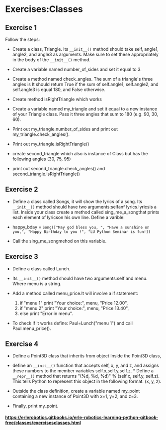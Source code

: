 # Exercises:Classes

## Exercise 1

Follow the steps:

* Create a class, Triangle. Its `__init__()` method should take self, angle1, angle2, and angle3 as arguments. Make sure to set these appropriately in the body of the `__init__()` method.

* Create a variable named number_of_sides and set it equal to 3.

* Create a method named check_angles. The sum of a triangle's three angles is It should return True if the sum of self.angle1, self.angle2, and self.angle3 is equal 180, and False otherwise.

* Create method isRightTriangle which works

* Create a variable named my_triangle and set it equal to a new instance of your Triangle class. Pass it three angles that sum to 180 (e.g. 90, 30, 60).
* Print out my_triangle.number_of_sides and print out my_triangle.check_angles().
* Print out my_triangle.isRightTriangle()

* create second_triangle which also is instance of Class but has the following angles (30, 75, 95)
* print out second_triangle.check_angles() and second_triangle.isRightTriangle()



## Exercise 2

* Define a class called Songs, it will show the lyrics of a song. Its `__init__()` method should have two arguments:selfanf lyrics.lyricsis a list. Inside your class create a method called sing_me_a_songthat prints each element of lyricson his own line. Define a varible:

* happy_bday = `Song(["May god bless you, ",
                   "Have a sunshine on you,",
                   "Happy Birthday to you !",
                   "LU Python Seminar is fun!])`
* Call the sing_me_songmehod on this variable.

## Exercise 3

* Define a class called Lunch.

* Its `__init__()` method should have two arguments:self and menu. Where menu is a string. 

* Add a method called menu_price.It will involve a if statement:
  1. if "menu 1" print "Your choice:", menu, "Price 12.00",
  2. if "menu 2" print "Your choice:", menu, "Price 13.40", 
  3. else print "Error in menu".

* To check if it works define: Paul=Lunch("menu 1") and call Paul.menu_price().

## Exercise 4

* Define a Point3D class that inherits from object Inside the Point3D class, 

* define an `__init__()` function that accepts self, x, y, and z, and assigns these numbers to the member variables self.x,self.y,self.z. * Define a `__repr__()` method that returns "(%d, %d, %d)" % (self.x, self.y, self.z). This tells Python to represent this object in the following format: (x, y, z). 

* Outside the class definition, create a variable named my_point containing a new instance of Point3D with x=1, y=2, and z=3.

* Finally, print my_point.


#### https://erlerobotics.gitbooks.io/erle-robotics-learning-python-gitbook-free/classes/exercisesclasses.html
